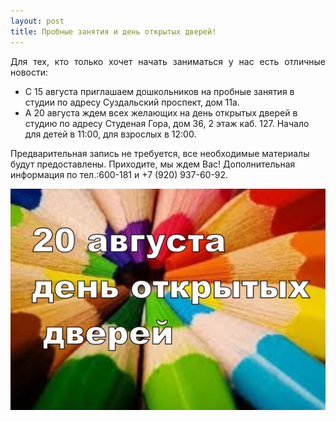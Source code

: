 ```yaml
---
layout: post
title: Пробные занятия и день открытых дверей!
---
```

<p align="justify">Для тех, кто только хочет начать заниматься у нас есть отличные новости:
<ul>
<li>С 15 августа приглашаем дошкольников на пробные занятия в студии по адресу Суздальский проспект, дом 11а.</li>
<li>А 20 августа ждем всех желающих на день открытых дверей в студию по адресу Студеная Гора, дом 36, 2 этаж каб. 127. Начало для детей в 11:00, для взрослых в 12:00.</li>
</ul>
Предварительная запись не требуется, все необходимые материалы будут предоставлены. Приходите, мы ждем Вас! Дополнительная информация по тел.:600-181 и +7 (920) 937-60-92.</p>
<center><img src="/img/post/2016-08-10/open-day.jpg" alt="День открытых дверей в Изо студии Арт портал"></center>


